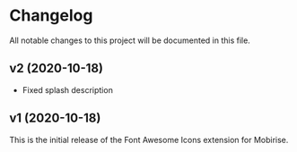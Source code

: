 # Changelog

All notable changes to this project will be documented in this file.

## v2 (2020-10-18)

- Fixed splash description

## v1 (2020-10-18)

This is the initial release of the Font Awesome Icons extension for Mobirise.